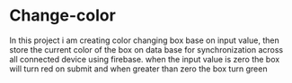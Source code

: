 # Change-color
In this project i am creating color changing box base on input value, then store the current color of the box on data base for synchronization across all connected device using firebase. when the input value is zero the box will turn red on submit and when greater than zero the box turn green
